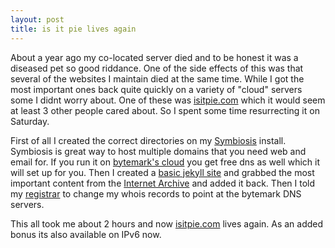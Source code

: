 ```yaml
---
layout: post
title: is it pie lives again
---
```


About a year ago my co-located server died and to be honest it was a diseased
pet so good riddance.  One of the side effects of this was that several of the
websites I maintain died at the same time.  While I got the most important ones
back quite quickly on a variety of "cloud" servers some I didnt worry about.
One of these was [isitpie.com](http://isitpie.com) which it would seem at least
3 other people cared about. So I spent some time resurrecting it on Saturday.

First of all I created the correct directories on my
[Symbiosis](http://symbiosis.bytemark.co.uk/) install. Symbiosis is great way
to host multiple domains that you need web and email for. If you run it on
[bytemark's cloud](https://www.bytemark.co.uk/cloud/) you get free dns as well
which it will set up for you.  Then I created a [basic jekyll
site](https://github.com/rjw1/isitpie.com) and grabbed the most important
content from the [Internet Archive](http://web.archive.org/web/20150212203718/http://blog.isitpie.com/Rules_of_Pie.html)
and added it back. Then I told my [registrar](https://www.gandi.net) to change
my whois records to point at the bytemark DNS servers.

This all took me about 2 hours and now [isitpie.com](http://isitpie.com) lives
again. As an added bonus its also available on IPv6 now.


